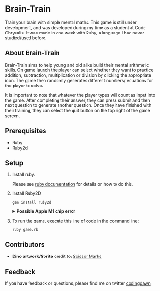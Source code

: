 # Brain-Train

Train your brain with simple mental maths.
This game is still under development, and was developed during my time as a student at Code Chrysalis. It was made in one week with Ruby, a language I had never studied/used before.

## About Brain-Train

Brain-Train aims to help young and old alike build their mental arithmetic skills. On game launch the player can select whether they want to practice addition, subtraction, multiplication or division by clicking the appropriate icon. The game then randomly generates different numbers/ equations for the player to solve. 

It is important to note that whatever the player types will count as input into the game. After completing their answer, they can press submit and then next question to generate another question. Once they have finished with their training, they can select the quit button on the top right of the game screen.

## Prerequisites

- Ruby
- Ruby2d

## Setup

1. Install ruby.

    Please see [ruby documentation](https://www.ruby-lang.org/en/documentation/installation/) for details on how to do this. 

1. Install Ruby2D

    ```
    gem install ruby2d
    ```
    <details><summary><b>Possible Apple M1 chip error</b></summary>
        If you have an error like this;

            ```
            You don't have write permissions for the /Library/Ruby/Gems/2.6.0 directory.
            ```

        Then run the following command before you run the `gem install ruby2d` command;

            ```
            export GEM_HOME="$HOME/.gem"
            ```
        Please note that you may have to do this every time you open the file.
    </details>

1. To run the game, execute this line of code in the command line;

    ```
    ruby game.rb
    ```

## Contributors

- **Dino artwork/Sprite**
    credit to: [Scissor Marks](https://twitter.com/ScissorMarks)

## Feedback

If you have feedback or questions, please find me on twitter [codingdawn](https://twitter.com/codingdawn)